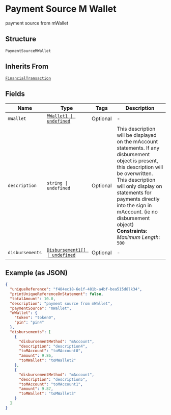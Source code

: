 
# Payment Source M Wallet

payment source from mWallet

## Structure

`PaymentSourceMWallet`

## Inherits From

[`FinancialTransaction`](../../doc/models/financial-transaction.md)

## Fields

| Name | Type | Tags | Description |
|  --- | --- | --- | --- |
| `mWallet` | [`MWallet1 \| undefined`](../../doc/models/m-wallet-1.md) | Optional | - |
| `description` | `string \| undefined` | Optional | This description will be displayed on the mAccount statements. If any disbursement object is present, this description will be overwritten. This description will only display on statements for payments directly into the sign in mAccount. (ie no disbursement object)<br>**Constraints**: *Maximum Length*: `500` |
| `disbursements` | [`Disbursement1[] \| undefined`](../../doc/models/disbursement-1.md) | Optional | - |

## Example (as JSON)

```json
{
  "uniqueReference": "f484ec18-6e1f-481b-a4bf-bea515d8lk34",
  "printUniqueReferenceOnStatement": false,
  "totalAmount": 10.0,
  "description": "payment source from mWallet",
  "paymentSource": "mWallet",
  "mWallet": {
    "token": "token0",
    "pin": "pin4"
  },
  "disbursements": [
    {
      "disbursementMethod": "mAccount",
      "description": "description4",
      "toMAccount": "toMAccount0",
      "amount": 9.86,
      "toMWallet": "toMWallet2"
    },
    {
      "disbursementMethod": "mAccount",
      "description": "description5",
      "toMAccount": "toMAccount1",
      "amount": 9.87,
      "toMWallet": "toMWallet3"
    }
  ]
}
```

